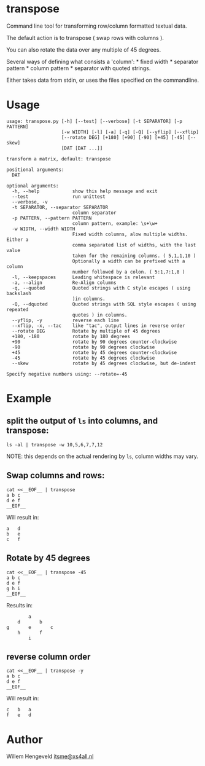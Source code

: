 # transpose
Command line tool for transforming row/column formatted textual data.

The default action is to transpose ( swap rows with columns ).

You can also rotate the data over any multiple of 45 degrees.

Several ways of defining what consists a 'column':
    * fixed width
    * separator pattern
    * column pattern
    * separator with quoted strings.

Either takes data from stdin, or uses the files specified on the commandline.

# Usage

    usage: transpose.py [-h] [--test] [--verbose] [-t SEPARATOR] [-p PATTERN]
                        [-w WIDTH] [-l] [-a] [-q] [-Q] [--yflip] [--xflip]
                        [--rotate DEG] [+180] [+90] [-90] [+45] [-45] [--skew]
                        [DAT [DAT ...]]

    transform a matrix, default: transpose

    positional arguments:
      DAT

    optional arguments:
      -h, --help            show this help message and exit
      --test                run unittest
      --verbose, -v
      -t SEPARATOR, --separator SEPARATOR
                            column separator
      -p PATTERN, --pattern PATTERN
                            column pattern, example: \s+\w+
      -w WIDTH, --width WIDTH
                            Fixed width columns, alow multiple widths. Either a
                            comma separated list of widths, with the last value
                            taken for the remaining columns. ( 5,1,1,10 )
                            Optionally a width can be prefixed with a column
                            number followed by a colon. ( 5:1,7:1,8 )
      -l, --keepspaces      Leading whitespace is relevant
      -a, --align           Re-Align columns
      -q, --quoted          Quoted strings with C style escapes ( using backslash
                            )in columns.
      -Q, --dquoted         Quoted strings with SQL style escapes ( using repeated
                            quotes ) in columns.
      --yflip, -y           reverse each line
      --xflip, -x, --tac    like "tac", output lines in reverse order
      --rotate DEG          Rotate by multiple of 45 degrees
      +180, -180            rotate by 180 degrees
      +90                   rotate by 90 degrees counter-clockwise
      -90                   rotate by 90 degrees clockwise
      +45                   rotate by 45 degrees counter-clockwise
      -45                   rotate by 45 degrees clockwise
      --skew                rotate by 45 degrees clockwise, but de-indent

    Specify negative numbers using: --rotate=-45


# Example

## split the output of `ls` into columns, and transpose:

    ls -al | transpose -w 10,5,6,7,7,12

NOTE: this depends on the actual rendering by `ls`, column widths may vary.

## Swap columns and rows:

    cat <<__EOF__ | transpose
    a b c
    d e f
    __EOF__

Will result in:

    a	d	
    b	e	
    c	f	

## Rotate by 45 degrees

    cat <<__EOF__ | transpose -45
    a b c
    d e f
    g h i
    __EOF__

Results in:

            a		
        d		b	
    g		e		c
        h		f	
            i		


## reverse column order

    cat <<__EOF__ | transpose -y
    a b c
    d e f
    __EOF__

Will result in:

    c	b	a
    f	e	d

# Author
Willem Hengeveld <itsme@xs4all.nl> 
